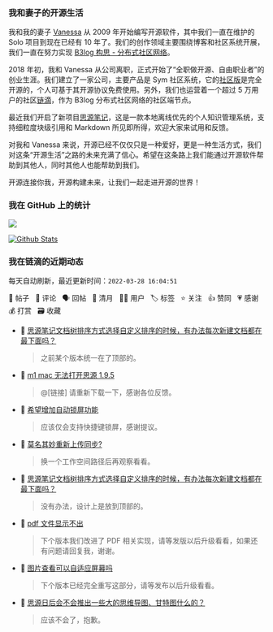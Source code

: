 ### 我和妻子的开源生活

我和我的妻子 [Vanessa](https://github.com/Vanessa219) 从 2009 年开始编写开源软件，其中我们一直在维护的 Solo 项目到现在已经有 10 年了。我们的创作领域主要围绕博客和社区系统开展，我们一直在努力实现 [B3log 构思 - 分布式社区网络](https://ld246.com/article/1546941897596)。

2018 年初，我和 Vanessa 从公司离职，正式开始了“全职做开源、自由职业者”的创业生涯。我们建立了一家公司，主要产品是 Sym 社区系统，它的[社区版](https://github.com/88250/symphony)是完全开源的，个人可基于其开源协议免费使用。另外，我们也运营着一个超过 5 万用户的社区[链滴](https://ld246.com)，作为 B3log 分布式社区网络的社区端节点。

最近我们开启了新项目[思源笔记](https://github.com/siyuan-note/siyuan)，这是一款本地离线优先的个人知识管理系统，支持细粒度块级引用和 Markdown 所见即所得，欢迎大家来试用和反馈。

对我和 Vanessa 来说，开源已经不仅仅只是一种爱好，更是一种生活方式，我们对这条“开源生活”之路的未来充满了信心。希望在这条路上我们能通过开源软件帮助到其他人，同时其他人也能帮助到我们。

开源连接你我，开源构建未来，让我们一起走进开源的世界！

### 我在 GitHub 上的统计

<a title="Hits" target="_blank" href="https://github.com/88250/88250"><img src="https://hits.b3log.org/88250/88250.svg"></a>

[![Github Stats](https://github-readme-stats.vercel.app/api?username=88250&theme=tokyonight&show_icons=true)](https://github.com/88250)

<!--events start -->

### 我在链滴的近期动态

每天自动刷新，最近更新时间：`2022-03-28 16:04:51`

📝 帖子 &nbsp; 💬 评论 &nbsp; 🗣 回帖 &nbsp; 🌙 清月 &nbsp; 👨‍💻 用户 &nbsp; 🏷️ 标签 &nbsp; ⭐️ 关注 &nbsp; 👍 赞同 &nbsp; 💗 感谢 &nbsp; 💰 打赏 &nbsp; 🗃 收藏

* 💬 [思源笔记文档树排序方式选择自定义排序的时候，有办法每次新建文档都在最下面吗？](https://ld246.com/article/1648434569889/comment/1648453275303#comments)

  > 之前某个版本统一在了顶部的。
* 💬 [m1 mac 无法打开思源 1.9.5](https://ld246.com/article/1648444015644/comment/1648453209200#comments)

  > @[链接] 请重新下载一下，感谢各位反馈。
* 💬 [希望增加自动锁屏功能](https://ld246.com/article/1648451850299/comment/1648453193614#comments)

  > 应该仅会支持快捷键锁屏，感谢提议。
* 💬 [莫名其妙重新上传同步?](https://ld246.com/article/1647699405079/comment/1648438813827#comments)

  > 换一个工作空间路径后再观察看看。
* 💬 [思源笔记文档树排序方式选择自定义排序的时候，有办法每次新建文档都在最下面吗？](https://ld246.com/article/1648434569889/comment/1648438778161#comments)

  > 没有办法，设计上是放到顶部的。
* 💬 [pdf 文件显示不出](https://ld246.com/article/1648435579511/comment/1648438738526#comments)

  > 下个版本我们改进了 PDF 相关实现，请等发版以后升级看看，如果还有问题请回复我，谢谢。
* 💬 [图片查看可以自适应屏幕吗](https://ld246.com/article/1648432580853/comment/1648435895644#comments)

  > 下个版本已经完全重写这部分，请等发布以后升级看看。
* 💬 [思源日后会不会推出一些大的思维导图、甘特图什么的？](https://ld246.com/article/1648433554991/comment/1648435853924#comments)

  > 应该不会了，抱歉。


<!--events end -->
